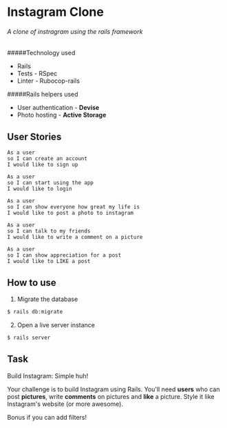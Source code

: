 Instagram Clone
===================
###### A clone of instragram using the rails framework

#####Technology used
- Rails
- Tests - RSpec
- Linter - Rubocop-rails

#####Rails helpers used
- User authentication - **Devise**
- Photo hosting - **Active Storage**

## User Stories

```
As a user
so I can create an account
I would like to sign up

As a user
so I can start using the app
I would like to login

As a user
so I can show everyone how great my life is
I would like to post a photo to instagram

As a user
so I can talk to my friends
I would like to write a comment on a picture

As a user
so I can show appreciation for a post
I would like to LIKE a post
```

## How to use

1. Migrate the database
```bash
$ rails db:migrate
```
2. Open a live server instance
```bash
$ rails server
```


## Task

Build Instagram: Simple huh!

Your challenge is to build Instagram using Rails. You'll need **users** who can post **pictures**, write **comments** on pictures and **like** a picture. Style it like Instagram's website (or more awesome).

Bonus if you can add filters!

